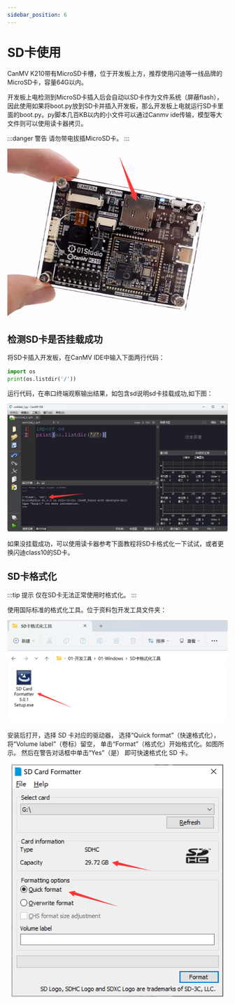 ```yaml
---
sidebar_position: 6
---
```


# SD卡使用

CanMV K210带有MicroSD卡槽，位于开发板上方，推荐使用闪迪等一线品牌的MicroSD卡，容量64G以内。

开发板上电检测到MicroSD卡插入后会自动以SD卡作为文件系统（屏蔽flash），因此使用如果将boot.py放到SD卡并插入开发板，那么开发板上电就运行SD卡里面的boot.py。py脚本几百KB以内的小文件可以通过Canmv ide传输，模型等大文件则可以使用读卡器拷贝。

:::danger 警告
请勿带电拔插MicroSD卡。
:::

![sd](./img/sd/sd1.png)

## 检测SD卡是否挂载成功

将SD卡插入开发板，在CanMV IDE中输入下面两行代码：

```python
import os
print(os.listdir('/'))
```

运行代码，在串口终端观察输出结果，如包含sd说明sd卡挂载成功,如下图：

![sd](./img/sd/sd2.jpg)

如果没挂载成功，可以使用读卡器参考下面教程将SD卡格式化一下试试，或者更换闪迪class10的SD卡。

## SD卡格式化
:::tip 提示
仅在SD卡无法正常使用时格式化。
:::

使用国际标准的格式化工具。位于资料包开发工具文件夹：

![sd](./img/sd/sd3.png)

安装后打开，选择 SD 卡对应的驱动器， 选择“Quick format”（快速格式化），将“Volume label”（卷标）留空， 单击“Format”（格式化）开始格式化。如图所示。 然后在警告对话框中单击“Yes”（是） 即可快速格式化 SD 卡。

![sd](./img/sd/sd4.png)
